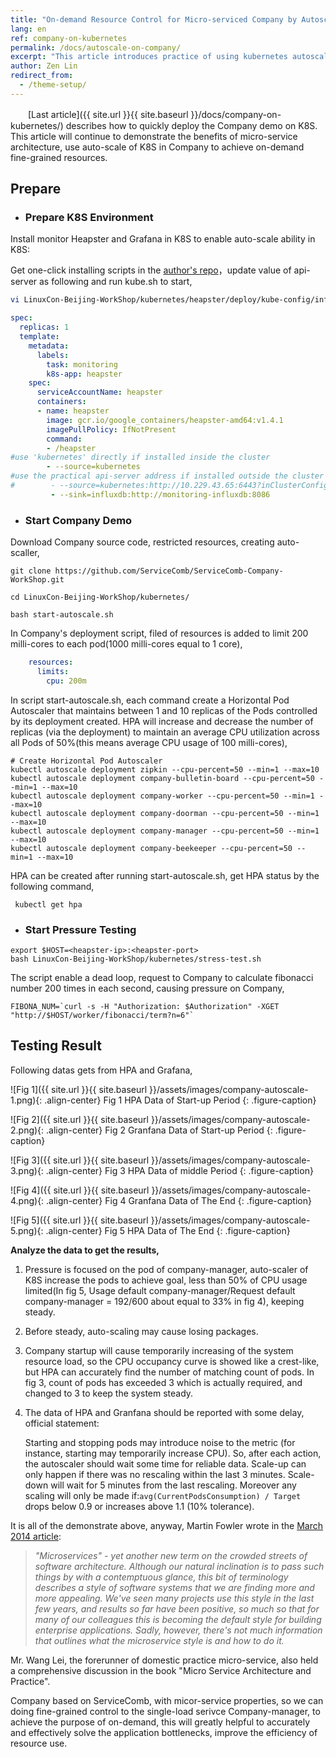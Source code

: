 ```yaml
---
title: "On-demand Resource Control for Micro-serviced Company by Autoscale"    
lang: en    
ref: company-on-kubernetes    
permalink: /docs/autoscale-on-company/   
excerpt: "This article introduces practice of using kubernetes autoscale in the micro-serviced Company demo to achieve on-demand resource control"   
author: Zen Lin   
redirect_from:   
  - /theme-setup/   
---
```


　　[Last article]({{ site.url }}{{ site.baseurl }}/docs/company-on-kubernetes/) describes how to quickly deploy the Company  demo on K8S. This article will continue to demonstrate the benefits of micro-service architecture, use auto-scale of K8S  in Company to achieve on-demand fine-grained resources.   

## Prepare  

- ### Prepare K8S Environment   


Install monitor Heapster and Grafana in K8S to enable auto-scale ability in K8S:   

Get one-click installing scripts in the [author's repo](https://github.com/zenlinTechnofreak/LinuxCon-Beijing-WorkShop/tree/autoscal/kubernetes/heapster/deploy)，update value of api-server as following and run kube.sh to start,    

```bash
vi LinuxCon-Beijing-WorkShop/kubernetes/heapster/deploy/kube-config/influxdb/heapster.yaml
```

```yaml
spec:
  replicas: 1
  template:
    metadata:
      labels:
        task: monitoring
        k8s-app: heapster
    spec:
      serviceAccountName: heapster
      containers:
      - name: heapster
        image: gcr.io/google_containers/heapster-amd64:v1.4.1
        imagePullPolicy: IfNotPresent
        command:
        - /heapster
#use 'kubernetes' directly if installed inside the cluster
        - --source=kubernetes
#use the practical api-server address if installed outside the cluster
#        - --source=kubernetes:http://10.229.43.65:6443?inClusterConfig=false
         - --sink=influxdb:http://monitoring-influxdb:8086
```

- ### Start Company Demo        

Download Company source code, restricted resources, creating auto-scaller,    

```shell
git clone https://github.com/ServiceComb/ServiceComb-Company-WorkShop.git

cd LinuxCon-Beijing-WorkShop/kubernetes/

bash start-autoscale.sh 
```

In Company's deployment script, filed of resources is added to limit  200 milli-cores to each pod(1000 milli-cores equal to 1 core),     

```yaml
    resources:
      limits:
        cpu: 200m
```
In script start-autoscale.sh, each command create a Horizontal Pod Autoscaler that maintains between 1 and 10 replicas of the Pods controlled by its deployment created. HPA will increase and decrease the number of replicas (via the deployment) to maintain an average CPU utilization across all Pods of 50%(this means average CPU usage of 100 milli-cores),     

```shell
# Create Horizontal Pod Autoscaler
kubectl autoscale deployment zipkin --cpu-percent=50 --min=1 --max=10
kubectl autoscale deployment company-bulletin-board --cpu-percent=50 --min=1 --max=10
kubectl autoscale deployment company-worker --cpu-percent=50 --min=1 --max=10
kubectl autoscale deployment company-doorman --cpu-percent=50 --min=1 --max=10
kubectl autoscale deployment company-manager --cpu-percent=50 --min=1 --max=10
kubectl autoscale deployment company-beekeeper --cpu-percent=50 --min=1 --max=10
```

HPA can be created after running start-autoscale.sh, get HPA status by the following command,    

```shell
 kubectl get hpa
```

- ### Start Pressure Testing


```shell
export $HOST=<heapster-ip>:<heapster-port>
bash LinuxCon-Beijing-WorkShop/kubernetes/stress-test.sh
```

The script enable a dead loop, request to Company to calculate fibonacci number 200 times in each second, causing pressure on Company,       

```shell
FIBONA_NUM=`curl -s -H "Authorization: $Authorization" -XGET "http://$HOST/worker/fibonacci/term?n=6"`
```



## Testing Result

Following datas gets from  HPA and Grafana,                 

![Fig 1]({{ site.url }}{{ site.baseurl }}/assets/images/company-autoscale-1.png){: .align-center} 
Fig 1    HPA Data of Start-up Period
{: .figure-caption}
     
![Fig 2]({{ site.url }}{{ site.baseurl }}/assets/images/company-autoscale-2.png){: .align-center}
Fig 2    Granfana Data of Start-up Period
{: .figure-caption}
      
![Fig 3]({{ site.url }}{{ site.baseurl }}/assets/images/company-autoscale-3.png){: .align-center}
Fig 3    HPA  Data of middle Period
{: .figure-caption}

![Fig 4]({{ site.url }}{{ site.baseurl }}/assets/images/company-autoscale-4.png){: .align-center}
Fig 4    Granfana Data of The End
{: .figure-caption}
     
![Fig 5]({{ site.url }}{{ site.baseurl }}/assets/images/company-autoscale-5.png){: .align-center}
Fig 5    HPA Data of The End
{: .figure-caption}

**Analyze the data to get the results,**       

1. Pressure is focused on the pod of company-manager, auto-scaler of K8S increase the pods to achieve goal,  less than 50% of CPU usage limited(In fig 5, Usage default company-manager/Request default company-manager = 192/600 about equal to 33% in fig 4), keeping steady.     

2. Before steady, auto-scaling may cause losing packages.       

3. Company startup will cause temporarily increasing of the system resource load, so the CPU occupancy curve is showed like a crest-like, but HPA can accurately find the number of matching count of pods. In fig 3, count of pods has exceeded 3 which is actually required, and changed to 3 to keep the system steady.        

4. The data of HPA and Granfana should be reported with some delay,  official statement:      

   Starting and stopping pods may introduce noise to the metric (for instance, starting may temporarily increase CPU). So, after each action, the autoscaler should wait some time for reliable data. Scale-up can only happen if there was no rescaling within the last 3 minutes. Scale-down will wait for 5 minutes from the last rescaling. Moreover any scaling will only be made if:`avg(CurrentPodsConsumption) / Target` drops below 0.9 or increases above 1.1 (10% tolerance).                 

It is all of the demonstrate  above, anyway, Martin Fowler wrote in the [March 2014 article](https://martinfowler.com/articles/microservices.html):       
> *"Microservices" - yet another new term on the crowded streets of software architecture. Although our natural inclination is to pass such things by with a contemptuous glance, this bit of terminology describes a style of software systems that we are finding more and more appealing. We've seen many projects use this style in the last few years, and results so far have been positive, so much so that for many of our colleagues this is becoming the default style for building enterprise applications. Sadly, however, there's not much information that outlines what the microservice style is and how to do it.*               

Mr. Wang Lei, the forerunner of domestic practice micro-service, also held a comprehensive discussion in the book "Micro Service Architecture and Practice".      

Company based on ServiceComb, with micor-service properties, so we can doing  fine-grained control to the single-load serivce Company-manager, to achieve the purpose of on-demand, this will greatly helpful to accurately and effectively solve the application bottlenecks, improve the efficiency of resource use.


